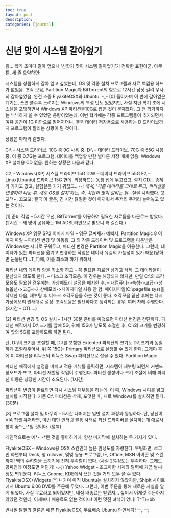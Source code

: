 ```yaml
---
toc: true
layout: post
description:
categories: [journal]
---
```

# 신년 맞이 시스템 갈아엎기

음… 학기 초마다 갈아 엎으니 ‘신학기 맞이 시스템 갈아엎기’가 정확한 표현이군.
아무튼, 세 줄 요약하면:

시스템을 상콤하게 갈아 엎고 싶었는데, OS 및 각종 설치 프로그램과 자료 백업용 하드가 없었음.
조각 모음, Partition Magic과 BitTorrent의 힘으로 12시간 남짓 걸려 무사히 갈아엎었음.
완전 소중 FlyakiteOSX와 Ubuntu. *-_-*
[0] 들어가며
이 번에 갈아엎은 계기는, 쓰면 쓸수록 느려지는 Windows의 특성 탓도 있었지만, 사실 지난 학기 초에 시스템을 포맷하면서 Windows XP 파티션을10G로 잡은 것이 문제였다. 그 전 학기까지는 넉넉하게 쓸 수 있었던 용량이었는데, 이번 학기에는 각종 프로그램들이 추가되면서 여유 공간이 1G 미만으로 떨어지더니, 결국 데이타 저장용으로 사용하는 D 드라이브까지 프로그램이 깔리는 상황이 된 것이다.

상황은 아래와 같았다.

C:\ – 시스템 드라이브. 10G 중 9G 사용 중.
D:\ – 데이타 드라이브. 70G 중 55G 사용 중. 이 중 0.7G는 프로그램.
데이타를 백업할 만한 별다른 저장 매체 없음.
Windows XP 설치용 CD 없음.
원하는 상황은 다음과 같다.

C:\ – Windows(XP) 시스템 드라이브 15G
D:W – 데이타 드라이브 55G
E:\ – Linux(Ubuntu) 드라이브 15G
헌데, 외장하드는 동생 집에 두고왔고, 설치 CD는 종혜가 가지고 갔고, 실험실은 가기 귀찮고…-_-; 해서, ‘기존 데이타를 그대로 두고, 파티션을 변경하여 나눈 후, 새로 OS를 설치’하는, 즉, 시간이 많이 걸리는 닭-_-질을 시작했다. 꼬꼬댁~, 꼬꼬꼬; 결국 이 글은, 긴 시간 닭질한 것이 아까워서 주저리 주저리 늘어놓고 있는 것이다.

[1] 준비 작업 – 5시간
우선, BitTorrent를 이용하여 필요한 자료들을 다운로드 받았다. (2시간 – 세 명이 공유하는 1M ADSL라인으로 받으니 꽤 걸린다.)

Windows XP 영문 SP2 이미지 파일 – 영문 글씨체가 예뻐서;
Partition Magic 8 이미지 파일 – 파티션 변경 및 이동용.
그 외 각종 드라이버 및 프로그램들
다운받은 Windows는 시디로 구워두고, 파티션 변경은 Partition Magic을 이용한다. 그런데, 데이타가 있는 파티션을 옮기고 변경하는 작업은 데이타 유실의 가능성이 있기 때문(당하면 눈물난다…T_T)에, 이를 최소화 하기 위해서:

파티션 내의 데이타 양을 최소화 하고 – 꼭 필요한 자료만 남기고 삭제.
그 데이타들이 분산되지 않도록 한다. – 디스크 조각모음.
이 경우는 해당되지 않지만, 만일 C:\의 조각모음도 필요한 경우에는:
가상메모리 설정을 해지한 후, – 내컴퓨터->속성->고급->성능옵션->고급->가상메모리->페이지파일 사용 안 함.
페이지파일(C:\pagefile.sys)을 삭제한 다음,
재부팅 후 디스크 조각모음을 하는 것이 좋다.
조각모음 끝난 후에는 다시 가상메모리 원래대로 설정.
조각모음은 필요하다고 생각되는 경우, 여러 차례 수행한다. (3시간 – OTL…)

[2] 파티션 변경 및 OS 설치 – 1시간 30분
준비를 마쳤으면 파티션 변경은 간단하다. 파티션 매직에서 D:\ 크기를 앞에 5G, 뒤에 15G가 남도록 조절한 후, C:\의 크기를 변경하여 앞의 5G를 포함하도록 하면 된다.

단, D:\의 크기를 조절할 때, D:\를 포함한 Extented 파티션의 크기도 D:\ 크기와 동일하게 조절해주어서, 뒤 쪽 15G는 Primary 파티션으로 설정할 수 있게 한다. 그래야 후에 이 파티션을 리눅스와 리눅스 Swap 파티션으로 잡을 수 있다.
Partition Magic

파티션 매직에서 설정을 마치고 적용 메뉴를 클릭하면, 시스템이 재부팅 되면서 커맨드 창모드가 뜨고, 파티션 재할당 작업이 수행된다. 파티션 생성이나 크기 조절에 비해 파티션 이동은 상당한 시간이 소요된다. (1시간)

파티션이 변경이 완료되면 다시 시스템 재부팅을 하는데, 이 때, Windows 시디를 넣고 설치를 시작한다. 기존 C:\ 파티션은 삭제, 포맷한 후, 새로 Windows를 설치하면 된다. (30분)

[3] 프로그램 설치 및 마무리 – 5시간
나머지는 일반 설치 과정과 동일하다. 단, 당신이 VIA 칩셋 유저라면, 이번 대만 인터넷 불통 사태로 최신 드라이버를 설치하는데 애로사항이 꽃*-_-*필 것이다. (털썩)

개인적으로는 예*-_-*쁜 것을 좋아하기에, 항상 마지막에 설치하는 두 가지가 있다.

FlyakiteOSX – Windows용 OSX 스킨인데 높은 완성도를 자랑한다. 부팅화면, 로그인 화면부터 Deck, 창 rollover, 몇몇 응용 프로그램, IE, Office, MSN 아이콘 및 스킨까지! 맥의 수려함을 느끼기에 전혀 부족함이 없다. (사실 2%정도는 부족하다. 그래도 공짜인데 이정도면 어딘가! -.-;)
Yahoo Widget – 조그마한 시계와 달력에 가끔 날씨 정도 띄워둔다. 리눅스 Gnome, KDE에서 쓰던 것들 거의 모두 쓸 수 있다.
FlyakiteOSX+Widgets
[*] 나가며
아직 Ubuntu는 설치하지 않았지만, ShipIt 사이트에서 Ubuntu 6.06 DVD를 주문해 두었다. 그런데, 이번 주문을 통해 새로운 사실을 알게 되었다. 사실 무료라고 되어있지만, 내심 배송료는 받겠지… 싶어서 이제껏 주문하지 않았던 것인데, 이제보니 배송료도 없는 것이다! 이런 멋진 녀석이 있나! T^T)=bb

반나절 닭질의 결론은 예쁜 FlyakiteOSX, 무료배송 Ubuntu 만만세다! ㅡ,.ㅡ;